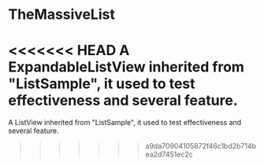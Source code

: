# TheMassiveList
<<<<<<< HEAD
A ExpandableListView inherited from "ListSample", it used to test effectiveness and several feature.
=======
A ListView inherited from "ListSample", it used to test effectiveness and several feature.
>>>>>>> a9da70904105872f46c1bd2b714bea2d7451ec2c
